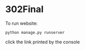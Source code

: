 # 302Final

To run website:
```cd website
python manage.py runserver
``` 

click the link printed by the console
